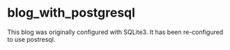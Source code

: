 blog_with_postgresql
==========

This blog was originally configured with SQLite3. It has been re-configured to use postresql.
